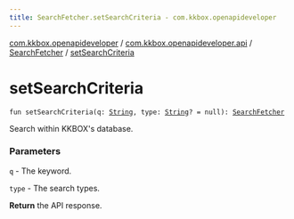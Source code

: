 ```yaml
---
title: SearchFetcher.setSearchCriteria - com.kkbox.openapideveloper
---
```


[com.kkbox.openapideveloper](../../index.html) / [com.kkbox.openapideveloper.api](../index.html) / [SearchFetcher](index.html) / [setSearchCriteria](.)

# setSearchCriteria

`fun setSearchCriteria(q: `[`String`](https://kotlinlang.org/api/latest/jvm/stdlib/kotlin/-string/index.html)`, type: `[`String`](https://kotlinlang.org/api/latest/jvm/stdlib/kotlin/-string/index.html)`? = null): `[`SearchFetcher`](index.html)

Search within KKBOX's database.

### Parameters

`q` - The keyword.

`type` - The search types.

**Return**
the API response.

